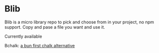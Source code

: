 # Blib

Blib is a micro library repo to pick and choose from in your project, no npm support.
Copy and pase a file you want and use it.

Currently available

Bchalk: <a href="https://github.com/bdevwebsolutions/blib/blob/main/lib/bchalk/bchalk.ts">a bun first chalk alternative</a>

